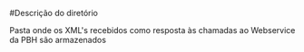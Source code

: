 #Descrição do diretório

Pasta onde os XML's recebidos como resposta às chamadas ao Webservice da PBH são armazenados